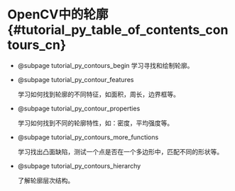 # OpenCV中的轮廓{#tutorial_py_table_of_contents_contours_cn}

- @subpage tutorial_py_contours_begin
     学习寻找和绘制轮廓。

- @subpage tutorial_py_contour_features

     学习如何找到轮廓的不同特征，如面积，周长，边界框等。

- @subpage tutorial_py_contour_properties

     学习如何找到不同的轮廓特性，如：密度，平均强度等。

- @subpage tutorial_py_contours_more_functions

     学习找出凸面缺陷，测试一个点是否在一个多边形中，匹配不同的形状等。

- @subpage tutorial_py_contours_hierarchy

     了解轮廓层次结构。

